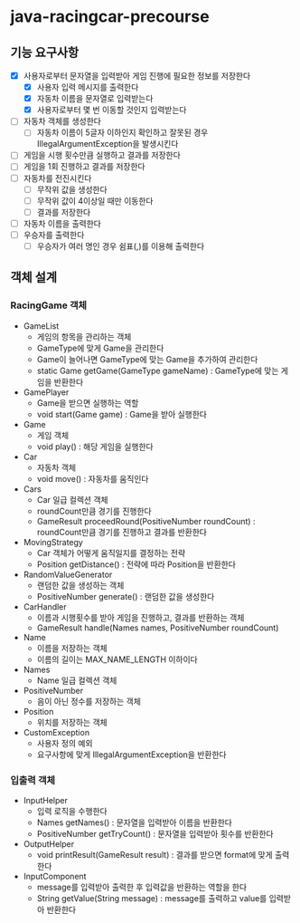 # java-racingcar-precourse

## 기능 요구사항
- [x] 사용자로부터 문자열을 입력받아 게임 진행에 필요한 정보를 저장한다 
  - [x] 사용자 입력 메시지를 출력한다 
  - [x] 자동차 이름을 문자열로 입력받는다
  - [x] 사용자로부터 몇 번 이동할 것인지 입력받는다
- [ ] 자동차 객체를 생성한다
  - [ ] 자동차 이름이 5글자 이하인지 확인하고 잘못된 경우 IllegalArgumentException을 발생시킨다
- [ ] 게임을 시행 횟수만큼 실행하고 결과를 저장한다
- [ ] 게임을 1회 진행하고 결과를 저장한다
- [ ] 자동차를 전진시킨다
  - [ ] 무작위 값을 생성한다
  - [ ] 무작위 값이 4이상일 때만 이동한다
  - [ ] 결과를 저장한다
- [ ] 자동차 이름을 출력한다
- [ ] 우승자를 출력한다
    - [ ] 우승자가 여러 명인 경우 쉼표(,)를 이용해 출력한다

## 객체 설계
### RacingGame 객체
- GameList
  - 게임의 항목을 관리하는 객체
  - GameType에 맞게 Game을 관리한다
  - Game이 늘어나면 GameType에 맞는 Game을 추가하여 관리한다
  - static Game getGame(GameType gameName) : GameType에 맞는 게임을 반환한다
- GamePlayer
  - Game을 받으면 실행하는 역할
  - void start(Game game) : Game을 받아 실행한다
- Game
  - 게임 객체
  - void play() : 해당 게임을 실행한다
- Car
  - 자동차 객체
  - void move() : 자동차를 움직인다
- Cars
  - Car 일급 컬렉션 객체
  - roundCount만큼 경기를 진행한다
  - GameResult proceedRound(PositiveNumber roundCount) : roundCount만큼 경기를 진행하고 결과를 반환한다
- MovingStrategy
  - Car 객체가 어떻게 움직일지를 결정하는 전략
  - Position getDistance() : 전략에 따라 Position을 반환한다
- RandomValueGenerator
  - 랜덤한 값을 생성하는 객체
  - PositiveNumber generate() : 랜덤한 값을 생성한다
- CarHandler
  - 이름과 시행횟수를 받아 게임을 진행하고, 결과를 반환하는 객체
  - GameResult handle(Names names, PositiveNumber roundCount)
- Name
  - 이름을 저장하는 객체
  - 이름의 길이는 MAX_NAME_LENGTH 이하이다
- Names
  - Name 일급 컬렉션 객체
- PositiveNumber
  - 음이 아닌 정수를 저장하는 객체
- Position
  - 위치를 저장하는 객체
- CustomException
  - 사용자 정의 예외
  - 요구사항에 맞게 IllegalArgumentException을 반환한다

### 입출력 객체
- InputHelper
  - 입력 로직을 수행한다
  - Names getNames() : 문자열을 입력받아 이름을 반환한다
  - PositiveNumber getTryCount() : 문자열을 입력받아 횟수를 반환한다
- OutputHelper
  - void printResult(GameResult result) : 결과를 받으면 format에 맞게 출력한다
- InputComponent
  - message를 입력받아 출력한 후 입력값을 반환하는 역할을 한다
  - String getValue(String message) : message를 출력하고 value를 입력받아 반환한다
